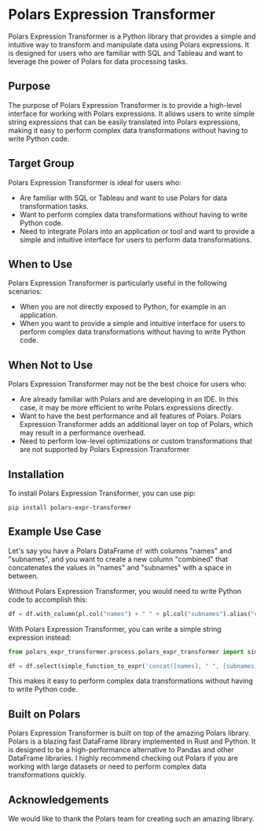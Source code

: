 Polars Expression Transformer
=============================

Polars Expression Transformer is a Python library that provides a simple and intuitive way to transform and manipulate data using Polars expressions. It is designed for users who are familiar with SQL and Tableau and want to leverage the power of Polars for data processing tasks.

Purpose
-------

The purpose of Polars Expression Transformer is to provide a high-level interface for working with Polars expressions. It allows users to write simple string expressions that can be easily translated into Polars expressions, making it easy to perform complex data transformations without having to write Python code.

Target Group
------------

Polars Expression Transformer is ideal for users who:

* Are familiar with SQL or Tableau and want to use Polars for data transformation tasks.
* Want to perform complex data transformations without having to write Python code.
* Need to integrate Polars into an application or tool and want to provide a simple and intuitive interface for users to perform data transformations.

When to Use
-----------

Polars Expression Transformer is particularly useful in the following scenarios:

* When you are not directly exposed to Python, for example in an application.
* When you want to provide a simple and intuitive interface for users to perform complex data transformations without having to write Python code.

When Not to Use
--------------

Polars Expression Transformer may not be the best choice for users who:

* Are already familiar with Polars and are developing in an IDE. In this case, it may be more efficient to write Polars expressions directly.
* Want to have the best performance and all features of Polars. Polars Expression Transformer adds an additional layer on top of Polars, which may result in a performance overhead.
* Need to perform low-level optimizations or custom transformations that are not supported by Polars Expression Transformer

Installation
------------

To install Polars Expression Transformer, you can use pip:
```
pip install polars-expr-transformer
```
Example Use Case
----------------

Let's say you have a Polars DataFrame `df` with columns "names" and "subnames", and you want to create a new column "combined" that concatenates the values in "names" and "subnames" with a space in between.

Without Polars Expression Transformer, you would need to write Python code to accomplish this:
```python
df = df.with_column(pl.col("names") + " " + pl.col("subnames").alias("combined"))
```
With Polars Expression Transformer, you can write a simple string expression instead:
```python
from polars_expr_transformer.process.polars_expr_transformer import simple_function_to_expr

df = df.select(simple_function_to_expr('concat([names], " ", [subnames])').alias("combined"))
```
This makes it easy to perform complex data transformations without having to write Python code.

Built on Polars
--------------

Polars Expression Transformer is built on top of the amazing Polars library. Polars is a blazing fast DataFrame library implemented in Rust and Python. It is designed to be a high-performance alternative to Pandas and other DataFrame libraries. I highly recommend checking out Polars if you are working with large datasets or need to perform complex data transformations quickly.

Acknowledgements
----------------

We would like to thank the Polars team for creating such an amazing library.